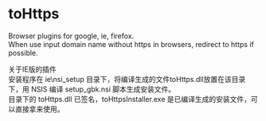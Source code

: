 # toHttps
Browser plugins for google, ie, firefox.   
When use input domain name without https in browsers, redirect to https if possible.  

关于IE版的插件  
安装程序在 ie\nsi_setup 目录下，将编译生成的文件toHttps.dll放置在该目录下，用 NSIS 编译 setup_gbk.nsi 脚本生成安装文件。  
目录下的 toHttps.dll 已签名，toHttpsInstaller.exe 是已编译生成的安装文件，可以直接拿来使用。
